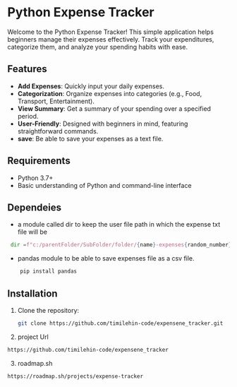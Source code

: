# Python Expense Tracker

Welcome to the Python Expense Tracker! This simple application helps beginners manage their expenses effectively. Track your expenditures, categorize them, and analyze your spending habits with ease.

## Features

- **Add Expenses**: Quickly input your daily expenses.
- **Categorization**: Organize expenses into categories (e.g., Food, Transport, Entertainment).
- **View Summary**: Get a summary of your spending over a specified period.
- **User-Friendly**: Designed with beginners in mind, featuring straightforward commands.
- **save**: Be able to save your expenses as a text file.

## Requirements

- Python 3.7+
- Basic understanding of Python and command-line interface

## Dependeies
 - a module called dir to keep the user file path in which the expense txt file will be 
  ``` python
   dir =f"c:/parentFolder/SubFolder/folder/{name}-expenses{random_number}.txt"
  ```
 - pandas module to be able to save expenses file as a csv file.
  ``` bash
      pip install pandas
  ```

## Installation

1. Clone the repository:

   ```bash
   git clone https://github.com/timilehin-code/expensene_tracker.git

   ```

2. project Url

```bash
https://github.com/timilehin-code/expensene_tracker
```

3. roadmap.sh

```bash
https://roadmap.sh/projects/expense-tracker
```
